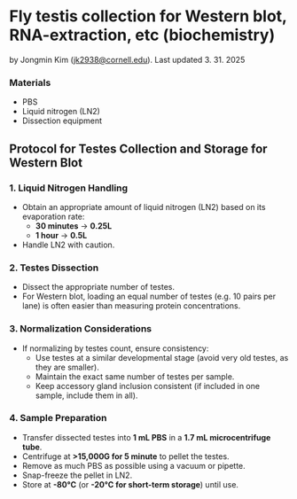 # Fly testis collection for Western blot, RNA-extraction, etc (biochemistry) 

by Jongmin Kim (jk2938@cornell.edu). Last updated 3. 31. 2025

### Materials  
- PBS  
- Liquid nitrogen (LN2)
- Dissection equipment 

## Protocol for Testes Collection and Storage for Western Blot

### 1. Liquid Nitrogen Handling
- Obtain an appropriate amount of liquid nitrogen (LN2) based on its evaporation rate:
  - **30 minutes** → **0.25L**
  - **1 hour** → **0.5L**
- Handle LN2 with caution.

### 2. Testes Dissection
- Dissect the appropriate number of testes.
- For Western blot, loading an equal number of testes (e.g. 10 pairs per lane) is often easier than measuring protein concentrations.

### 3. Normalization Considerations
- If normalizing by testes count, ensure consistency:
  - Use testes at a similar developmental stage (avoid very old testes, as they are smaller).
  - Maintain the exact same number of testes per sample.
  - Keep accessory gland inclusion consistent (if included in one sample, include them in all).

### 4. Sample Preparation
- Transfer dissected testes into **1 mL PBS** in a **1.7 mL microcentrifuge tube**.
- Centrifuge at **>15,000G for 5 minute** to pellet the testes.
- Remove as much PBS as possible using a vacuum or pipette.
- Snap-freeze the pellet in LN2.
- Store at **-80°C** (or **-20°C for short-term storage**) until use.
